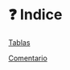 # ❓ Indice

[Tablas](https://github.com/Pandaxyz-xd/README.md-template/blob/main/tabla.md)

<div> </div>

[Comentario](https://github.com/Pandaxyz-xd/README.md-template/blob/main/comentario.md)

<div> </div>

[]()

<div> </div>

[]()

<div> </div>

[]()

<div> </div>

[]()

<div> </div>

[]()

<div> </div>

[]()

